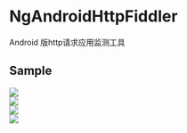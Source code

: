 # NgAndroidHttpFiddler
Android 版http请求应用监测工具


## Sample 
<img src="https://github.com/jiangzhengnan/NgAndroidHttpFiddler/blob/master/1.png" /><br/>
<img src="https://github.com/jiangzhengnan/NgAndroidHttpFiddler/blob/master/2.png" /><br/>
<img src="https://github.com/jiangzhengnan/NgAndroidHttpFiddler/blob/master/3.png" /><br/>
<img src="https://github.com/jiangzhengnan/NgAndroidHttpFiddler/blob/master/4.png" /><br/>
